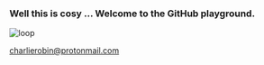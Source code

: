 ### Well this is cosy ... Welcome to the GitHub playground.

![loop](https://github.com/charlierobin/charlierobin/assets/10506323/9e8357bb-301f-44b9-9206-5ad3924d720a)

charlierobin@protonmail.com
